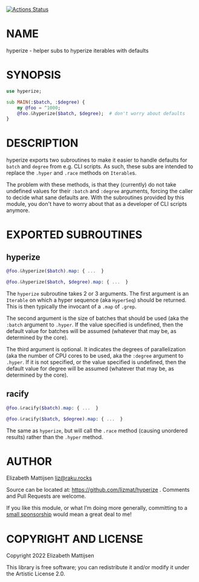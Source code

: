 [![Actions Status](https://github.com/lizmat/hyperize/actions/workflows/test.yml/badge.svg)](https://github.com/lizmat/hyperize/actions)

NAME
====

hyperize - helper subs to hyperize iterables with defaults

SYNOPSIS
========

```raku
use hyperize;

sub MAIN(:$batch, :$degree) {
    my @foo = ^1000;
    @foo.&hyperize($batch, $degree);  # don't worry about defaults
}
```

DESCRIPTION
===========

hyperize exports two subroutines to make it easier to handle defaults for `batch` and `degree` from e.g. CLI scripts. As such, these subs are intended to replace the `.hyper` and `.race` methods on `Iterable`s.

The problem with these methods, is that they (currently) do not take undefined values for their `:batch` and `:degree` arguments, forcing the caller to decide what sane defaults are. With the subroutines provided by this module, you don't have to worry about that as a developer of CLI scripts anymore.

EXPORTED SUBROUTINES
====================

hyperize
--------

```raku
@foo.&hyperize($batch).map: { ...  }

@foo.&hyperize($batch, $degree).map: { ...  }
```

The `hyperize` subroutine takes 2 or 3 arguments. The first argument is an `Iterable` on which a hyper sequence (aka `HyperSeq`) should be returned. This is then typically the invocant of a `.map` of `.grep`.

The second argument is the size of batches that should be used (aka the `:batch` argument to `.hyper`. If the value specified is undefined, then the default value for batches will be assumed (whatever that may be, as determined by the core).

The third argument is optional. It indicates the degrees of parallelization (aka the number of CPU cores to be used, aka the `:degree` argument to `.hyper`. If it is not specified, or the value specified is undefined, then the default value for degree will be assumed (whatever that may be, as determined by the core).

racify
------

```raku
@foo.&racify($batch).map: { ...  }

@foo.&racify($batch, $degree).map: { ...  }
```

The same as `hyperize`, but will call the `.race` method (causing unordered results) rather than the `.hyper` method.

AUTHOR
======

Elizabeth Mattijsen <liz@raku.rocks>

Source can be located at: https://github.com/lizmat/hyperize . Comments and Pull Requests are welcome.

If you like this module, or what I’m doing more generally, committing to a [small sponsorship](https://github.com/sponsors/lizmat/) would mean a great deal to me!

COPYRIGHT AND LICENSE
=====================

Copyright 2022 Elizabeth Mattijsen

This library is free software; you can redistribute it and/or modify it under the Artistic License 2.0.

